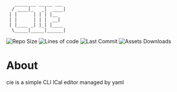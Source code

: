 ```
   ________ _____ ___
  / ____|_   _|  ____|
 | |      | | | |__   
 | |      | | |  __|  
 | |____ _| |_| |____ 
  \_____|_____|______|
```


<div>
  <img alt="Repo Size" src="https://img.shields.io/github/repo-size/michalszmidt/cie" />
  <img alt="Lines of code" src="https://sloc.xyz/github/michalszmidt/cie?category=code" />
  <img alt="Last Commit" src="https://img.shields.io/github/last-commit/michalszmidt/cie" />
  <img alt="Assets Downloads" src="https://img.shields.io/github/downloads/michalszmidt/cie/total" />
</div>

# About
cie is a simple CLI ICal editor managed by yaml



